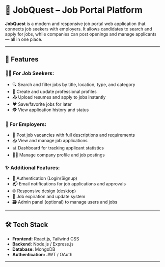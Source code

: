 # 💼 JobQuest – Job Portal Platform

**JobQuest** is a modern and responsive job portal web application that connects job seekers with employers. It allows candidates to search and apply for jobs, while companies can post openings and manage applicants — all in one place.

---

## 🚀 Features

### 👩‍💼 For Job Seekers:
- 🔍 Search and filter jobs by title, location, type, and category
- 📄 Create and update professional profiles
- 📤 Upload resumes and apply to jobs instantly
- ❤️ Save/favorite jobs for later
- 🕵️ View application history and status

### 🏢 For Employers:
- 📝 Post job vacancies with full descriptions and requirements
- 📥 View and manage job applications
- 📊 Dashboard for tracking applicant statistics
- 🧑‍💼 Manage company profile and job postings

### ✨ Additional Features:
- 🔐 Authentication (Login/Signup)
- 📬 Email notifications for job applications and approvals
- 🌐 Responsive design (desktop)
- 📆 Job expiration and update system
- 🗃️ Admin panel (optional) to manage users and jobs

---

## 🛠️ Tech Stack

- **Frontend:** React.js, Tailwind CSS
- **Backend:** Node.js / Express.js
- **Database:** MongoDB 
- **Authentication:** JWT / OAuth


---

